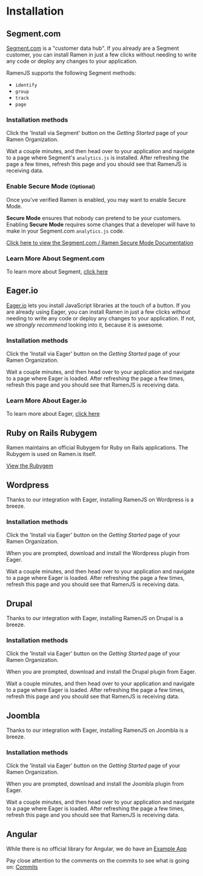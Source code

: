 # Installation

## Segment.com

[Segment.com](https://segment.com/?utm_source=partners&utm_medium=docs&utm_campaign=ramen.is)
is a "customer data hub". If you already are
a Segment customer, you can install Ramen in just
a few clicks without needing
to write any code or deploy any changes to your application.

RamenJS supports the following Segment methods:

* `identify`
* `group`
* `track` 
* `page`

### Installation methods

Click the 'Install via Segment' button on the _Getting Started_ page of your
Ramen Organization.

Wait a couple minutes, and then head over to your application and
navigate to a page where Segment's `analytics.js` is installed.
After refreshing the page a few times, refresh this page and you
should see that RamenJS is receiving data.

### Enable Secure Mode **<small>(Optional)</small>**

Once you've verified Ramen is enabled, you may want to enable Secure Mode.

**Secure Mode** ensures that nobody can pretend to be your customers. Enabling
**Secure Mode** requires some changes that a developer will have to make in your
Segment.com `analytics.js` code.

[Click here to view the Segment.com / Ramen Secure Mode Documentation](https://segment.com/docs/integrations/ramen/#secure-mode)

### Learn More About Segment.com

To learn more about Segment, [click here](https://segment.com/?utm_source=partners&utm_medium=docs&utm_campaign=ramen.is)


## Eager.io

[Eager.io](https://eager.io/app/ramen?utm_source=partners&utm_medium=docs&utm_campaign=ramen.is)
lets you install JavaScript libraries at the touch
of a button. If you are already using Eager, you can install Ramen in just a few clicks without needing
to write any code or deploy any changes to your application.
If not, we *strongly recommend* looking into it, because it is awesome.

### Installation methods

Click the 'Install via Eager' button on the _Getting Started_ page of your
Ramen Organization.

Wait a couple minutes, and then head over to your application and
navigate to a page where Eager is loaded.
After refreshing the page a few times, refresh this page and you
should see that RamenJS is receiving data.

### Learn More About Eager.io

To learn more about Eager, [click here](https://eager.io/?utm_source=partners&utm_medium=docs&utm_campaign=ramen.is)

## Ruby on Rails Rubygem

Ramen maintains an official Rubygem for Ruby on Rails applications. The Rubygem is used on Ramen.is itself.

[View the Rubygem](https://rubygems.org/gems/ramen-rails)

## Wordpress

Thanks to our integration with Eager, installing RamenJS on Wordpress is a breeze.

### Installation methods

Click the 'Install via Eager' button on the _Getting Started_ page of your
Ramen Organization.

When you are prompted, download and install the Wordpress plugin from Eager.

Wait a couple minutes, and then head over to your application and
navigate to a page where Eager is loaded.
After refreshing the page a few times, refresh this page and you
should see that RamenJS is receiving data.

## Drupal

Thanks to our integration with Eager, installing RamenJS on Drupal is a breeze.

### Installation methods

Click the 'Install via Eager' button on the _Getting Started_ page of your
Ramen Organization.

When you are prompted, download and install the Drupal plugin from Eager.

Wait a couple minutes, and then head over to your application and
navigate to a page where Eager is loaded.
After refreshing the page a few times, refresh this page and you
should see that RamenJS is receiving data.


## Joombla

Thanks to our integration with Eager, installing RamenJS on Joombla is a breeze.

### Installation methods

Click the 'Install via Eager' button on the _Getting Started_ page of your
Ramen Organization.

When you are prompted, download and install the Joombla plugin from Eager.

Wait a couple minutes, and then head over to your application and
navigate to a page where Eager is loaded.
After refreshing the page a few times, refresh this page and you
should see that RamenJS is receiving data.


## Angular

While there is no official library for Angular, we do have an
[Example App](https://github.com/ramen-dev/angular-seed)

Pay close attention to the comments on the commits to see what
is going on: [Commits](https://github.com/ramen-dev/angular-seed/commits/master)
